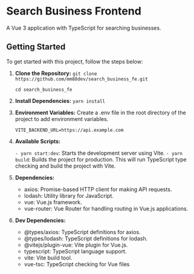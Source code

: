# Search Business Frontend

A Vue 3 application with TypeScript for searching businesses.

## Getting Started

To get started with this project, follow the steps below:

1. **Clone the Repository:**
   `git clone https://github.com/mm88dev/search_business_fe.git`

   `cd search_business_fe`

2. **Install Dependencies:**
   `yarn install`

3. **Environment Variables:**
   Create a .env file in the root directory of the project to add environment variables.

   `VITE_BACKEND_URL=https://api.example.com`

4. **Available Scripts:**

   `- yarn start:dev`: Starts the development server using Vite.
   `- yarn build`: Builds the project for production. This will run TypeScript type checking and build the project with Vite.

5. **Dependencies:**

   - axios: Promise-based HTTP client for making API requests.
   - lodash: Utility library for JavaScript.
   - vue: Vue.js framework.
   - vue-router: Vue Router for handling routing in Vue.js applications.

6. **Dev Dependencies:**

   - @types/axios: TypeScript definitions for axios.
   - @types/lodash: TypeScript definitions for lodash.
   - @vitejs/plugin-vue: Vite plugin for Vue.js.
   - typescript: TypeScript language support.
   - vite: Vite build tool.
   - vue-tsc: TypeScript checking for Vue files
